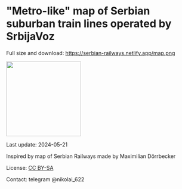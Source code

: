 # "Metro-like" map of Serbian suburban train lines operated by SrbijaVoz

Full size and download: https://serbian-railways.netlify.app/map.png

<img src="https://serbian-railways.netlify.app/map.png" width="200"/>

Last update: 2024-05-21

Inspired by map of Serbian Railways made by Maximilian Dörrbecker

License: [CC BY-SA](https://creativecommons.org/licenses/by-sa/4.0/deed.en)

Contact: telegram @nikolai_622
